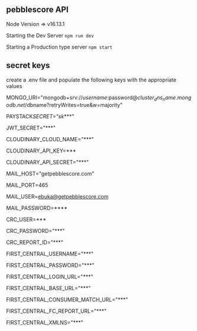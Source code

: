 ## pebblescore API

Node Version => v16.13.1

Starting the Dev Server
`npm run dev`

Starting a Production type server
`npm start`

## secret keys

create a .env file and populate the following keys with the appropriate values

MONGO_URI="mongodb+srv://$username:$password@$cluster_dns_name.mongodb.net/$dbname?retryWrites=true&w=majority"

PAYSTACK*SECRET="sk*\*\*\*"

JWT_SECRET="\*\*\*"

CLOUDINARY_CLOUD_NAME="\*\*\*"

CLOUDINARY_API_KEY=\*\*\*

CLOUDINARY_API_SECRET="\*\*\*"

MAIL_HOST="getpebblescore.com"

MAIL_PORT=465

MAIL_USER=ebuka@getpebblescore.com

MAIL_PASSWORD=\*\*\*\*

CRC_USER=\*\*\*

CRC_PASSWORD="\*\*\*"

CRC_REPORT_ID="\*\*\*"

FIRST_CENTRAL_USERNAME="\*\*\*"

FIRST_CENTRAL_PASSWORD="\*\*\*"

FIRST_CENTRAL_LOGIN_URL="\*\*\*"

FIRST_CENTRAL_BASE_URL="\*\*\*"

FIRST_CENTRAL_CONSUMER_MATCH_URL="\*\*\*"

FIRST_CENTRAL_FC_REPORT_URL="\*\*\*"

FIRST_CENTRAL_XMLNS="\*\*\*"
